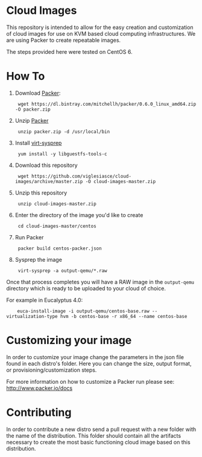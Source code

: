# Cloud Images
This repository is intended to allow for the easy creation and customization of cloud images for use on KVM based cloud computing infrastructures. We are using Packer to create repeatable images.

The steps provided here were tested on CentOS 6.

# How To 

1. Download [Packer](http://www.packer.io/): 

        wget https://dl.bintray.com/mitchellh/packer/0.6.0_linux_amd64.zip -O packer.zip

2. Unzip [Packer](http://www.packer.io/)

        unzip packer.zip -d /usr/local/bin

3. Install [virt-sysprep](http://libguestfs.org/virt-sysprep.1.html)

        yum install -y libguestfs-tools-c
        
4. Download this repository

        wget https://github.com/viglesiasce/cloud-images/archive/master.zip -O cloud-images-master.zip
        
5. Unzip this repository

        unzip cloud-images-master.zip
        
6. Enter the directory of the image you'd like to create

        cd cloud-images-master/centos
        
7. Run Packer

        packer build centos-packer.json
        
8. Sysprep the image

        virt-sysprep -a output-qemu/*.raw

Once that process completes you will have a RAW image in the `output-qemu` directory which is ready to be uploaded to your cloud of choice. 

For example in Eucalyptus 4.0:

        euca-install-image -i output-qemu/centos-base.raw --virtualization-type hvm -b centos-base -r x86_64 --name centos-base

# Customizing your image
In order to customize your image change the parameters in the json file found in each distro's folder. Here you can change the size, output format, or provisioning/customization steps. 

For more information on how to customize a Packer run please see: http://www.packer.io/docs

# Contributing
In order to contribute a new distro send a pull request with a new folder with the name of the distribution. This folder should contain all the artifacts necessary to create the most basic functioning cloud image based on this distribution.  
